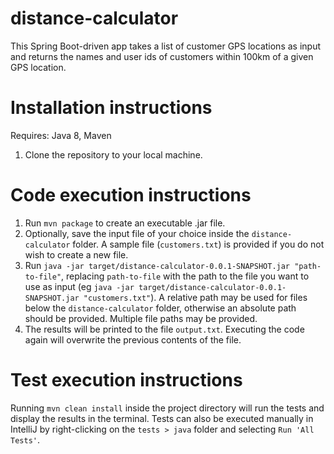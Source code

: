 # distance-calculator
This Spring Boot-driven app takes a list of customer GPS locations as input and returns the names and user ids of customers within 100km of a given GPS location.

# Installation instructions
Requires: Java 8, Maven

1. Clone the repository to your local machine.

# Code execution instructions
1. Run `mvn package` to create an executable .jar file.
2. Optionally, save the input file of your choice inside the `distance-calculator` folder. A sample file (`customers.txt`) is provided if you do not wish to create a new file.
3. Run `java -jar target/distance-calculator-0.0.1-SNAPSHOT.jar "path-to-file"`, replacing `path-to-file` with the path to the file you want to use as input (eg `java -jar target/distance-calculator-0.0.1-SNAPSHOT.jar "customers.txt"`). A relative path may be used for files below the `distance-calculator` folder, otherwise an absolute path should be provided. Multiple file paths may be provided.
4. The results will be printed to the file `output.txt`. Executing the code again will overwrite the previous contents of the file.

# Test execution instructions
Running `mvn clean install` inside the project directory will run the tests and display the results in the terminal. Tests can also be executed manually in IntelliJ by right-clicking on the `tests > java` folder and selecting `Run 'All Tests'`.
